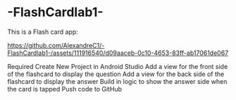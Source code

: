 # -FlashCardlab1-
This is a Flash card app:

https://github.com/AlexandreC1/-FlashCardlab1-/assets/111916540/d09aaceb-0c10-4653-83ff-ab17061de067

Required
 Create New Project in Android Studio
 Add a view for the front side of the flashcard to display the question
 Add a view for the back side of the flashcard to display the answer
 Build in logic to show the answer side when the card is tapped
 Push code to GitHub

